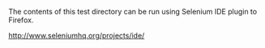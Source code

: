 The contents of this test directory can be run using Selenium IDE plugin to Firefox.

http://www.seleniumhq.org/projects/ide/